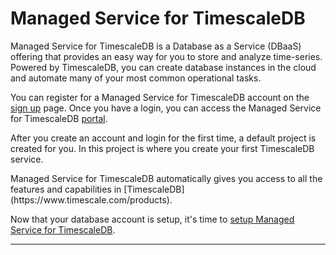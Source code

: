# Managed Service for TimescaleDB

Managed Service for TimescaleDB is a Database as a Service (DBaaS) offering that provides
an easy way for you to store and analyze time-series.
Powered by TimescaleDB, you can create database instances in the cloud
and automate many of your most common operational tasks.

You can register for a Managed Service for TimescaleDB account on the
[sign up][sign-up] page. Once you have a login, you can access
the Managed Service for TimescaleDB [portal][portal].

After you create an account and login for the first time,
a default project is created for you. In this project is where
you create your first TimescaleDB service.

<highlight type="tip">
Managed Service for TimescaleDB automatically gives you access to all the features
and capabilities in [TimescaleDB](https://www.timescale.com/products).
</highlight>

Now that your database account is setup, it's time to
[setup Managed Service for TimescaleDB][mst-setup].

---

[sign-up]: https://www.timescale.com/cloud-signup
[portal]: https://portal.managed.timescale.com
[timescale-features]: https://www.timescale.com/products
[mst-setup]: /mst/:currentVersion:/create-a-service
[intercom]: https://kb.timescale.cloud/
[contact]: https://www.timescale.com/contact
[slack]: https://slack.timescale.com/
